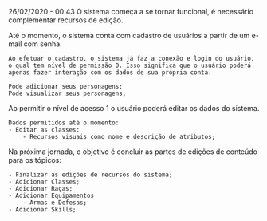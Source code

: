 26/02/2020 - 00:43
O sistema começa a se tornar funcional, é necessário complementar recursos de edição.

Até o momento, o sistema conta com cadastro de usuários a partir de um e-mail com senha.

    Ao efetuar o cadastro, o sistema já faz a conexão e login do usuário, o qual tem nível de permissão 0. Isso significa que o usuário poderá apenas fazer interação com os dados de sua própria conta.
    
    Pode adicionar seus personagens;
    Pode visualizar seus personagens;

Ao permitir o nível de acesso 1 o usuário poderá editar os dados do sistema.

    Dados permitidos até o momento:
    - Editar as classes:
        - Recursos visuais como nome e descrição de atributos;
        

Na próxima jornada, o objetivo é concluir as partes de edições de conteúdo para os tópicos:

    - Finalizar as edições de recursos do sistema;
    - Adicionar Classes;
    - Adicionar Raças;
    - Adicionar Equipamentos
        - Armas e Defesas;
    - Adicionar Skills;
    
